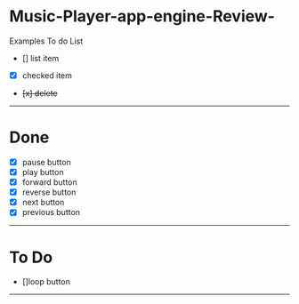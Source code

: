 # Music-Player-app-engine-Review-

Examples To do List
- [] list item
- [x] checked item
- <del>[x] delete </del>
---
# Done 
- [x] pause button
- [x] play button
- [x] forward button
- [x] reverse button
- [x] next button
- [x]  previous button

---
# To Do
- []loop button

---